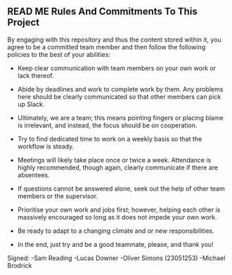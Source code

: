READ ME
Rules And Commitments To This Project
--------------------------------------------------------------------------------------------------------------------------------------------
By engaging with this repository and thus the content stored within it, you agree to be a committed team member and then follow the following policies to the best of your abilities:

-  Keep clear communication with team members on your own work or lack thereof.
-  Abide by deadlines and work to complete work by them. Any problems here should be clearly communicated so that other members can pick up Slack.
-  Ultimately, we are a team; this means pointing fingers or placing blame is irrelevant, and instead, the focus should be on cooperation.
-  Try to find dedicated time to work on a weekly basis so that the workflow is steady.
-  Meetings will likely take place once or twice a week. Attendance is highly recommended, though again, clearly communicate if there are absentees.
-  If questions cannot be answered alone, seek out the help of other team members or the supervisor.
-  Prioritise your own work and jobs first; however, helping each other is massively encouraged so long as it does not impede your own work.
-  Be ready to adapt to a changing climate and or new responsibilities.
  
-   In the end, just try and be a good teammate, please, and thank you!

Signed:
-Sam Reading
-Lucas Downer
-Oliver Simons (23051253)
-Michael Brodrick


